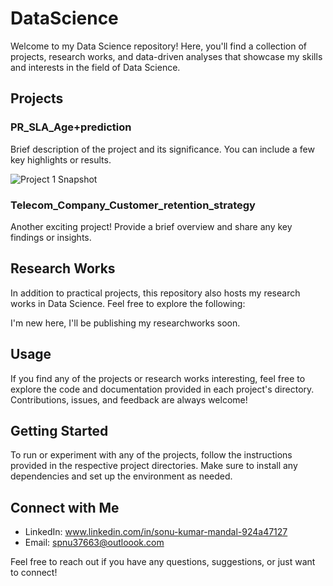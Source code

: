 # DataScience
Welcome to my Data Science repository! Here, you'll find a collection of projects, research works, and data-driven analyses that showcase my skills and interests in the field of Data Science.

## Projects

### PR_SLA_Age+prediction
Brief description of the project and its significance. You can include a few key highlights or results.

![Project 1 Snapshot](path/to/project_1/image.png)

### Telecom_Company_Customer_retention_strategy
Another exciting project! Provide a brief overview and share any key findings or insights.


## Research Works

In addition to practical projects, this repository also hosts my research works in Data Science. Feel free to explore the following:

I'm new here, I'll be publishing my researchworks soon.

## Usage

If you find any of the projects or research works interesting, feel free to explore the code and documentation provided in each project's directory. Contributions, issues, and feedback are always welcome!

## Getting Started

To run or experiment with any of the projects, follow the instructions provided in the respective project directories. Make sure to install any dependencies and set up the environment as needed.


## Connect with Me

- LinkedIn: www.linkedin.com/in/sonu-kumar-mandal-924a47127
- Email: spnu37663@outloook.com

Feel free to reach out if you have any questions, suggestions, or just want to connect! 
